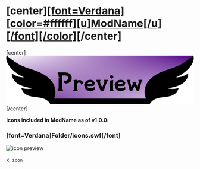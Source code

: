 # \[center\][\[font=Verdana\]\[color=#ffffff\]\[u\]**ModName**\[/u\]\[/font\]\[/color\]](https://www.nexusmods.com/skyrimspecialedition/mods/NexusID)\[/center\]

\[center\]![Preview](https://raw.githubusercontent.com/GroundAura/The-Handy-Icon-Collection-Collective/main/docs/images/banners/Preview.png)\[/center\]

**Icons included in ModName as of v1.0.0:**

### \[font=Verdana\]**Folder/icons.swf**\[/font\]

![icon preview]()

x, `icon`
